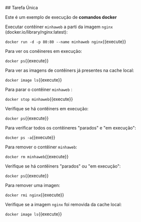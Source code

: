 ## Tarefa Única

Este é um exemplo de execução de **comandos docker**

Executar contêiner `minhaweb` a parti da imagem `nginx` (docker.io/library/nginx:latest):

`docker run -d -p 80:80 --name minhaweb nginx`{{execute}}

Para ver os conêineres em execução:

`docker ps`{{execute}}

Para ver as imagens de contêiners já presentes na cache local:

`docker image ls`{{execute}}

Para parar o contêiner `minhaweb` :

`docker stop minhaweb`{{execute}}

Verifique se há contêiners em execução:

`docker ps`{{execute}}

Para verificar todos os contêineres "parados" e "em execução":

`docker ps -a`{{execute}}

Para remover o contêiner `minhaweb`:

`docker rm minhaweb`{{execute}}

Verifique se há contêiners "parados" ou "em execução":

`docker ps`{{execute}}

Para remover uma imagen:

`docker rmi nginx`{{execute}}

Verifique se a imagem `nginx` foi removida da cache local:

`docker image ls`{{execute}}


